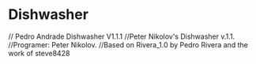 # Dishwasher
// Pedro Andrade Dishwasher V1.1.1
//Peter Nikolov's Dishwasher v.1.1.
//Programer: Peter Nikolov.
//Based on Rivera_1.0 by Pedro Rivera and the work of steve8428
